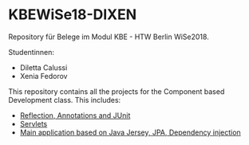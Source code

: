# KBEWiSe18-DIXEN
Repository für Belege im Modul KBE - HTW Berlin WiSe2018.

Studentinnen:
- Diletta Calussi
- Xenia Fedorov

This repository contains all the projects for the Component based Development class.
This includes:
- [Reflection, Annotations and JUnit](https://github.com/dltcls/KBEWiSe18-DIXEN/tree/master/runMeRunner)
- [Servlets](https://github.com/dltcls/KBEWiSe18-DIXEN/tree/master/songsServlet)
- [Main application based on Java Jersey, JPA, Dependency injection](https://github.com/dltcls/KBEWiSe18-DIXEN/tree/master/songsRX)
